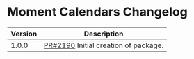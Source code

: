 # Moment Calendars Changelog

| Version | Description |
|---------|-------------|
| 1.0.0   | [PR#2190](https://github.com/bbc/psammead/pull/2190) Initial creation of package. |
